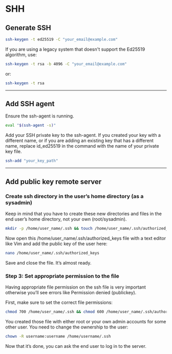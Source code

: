 # SHH

## Generate SSH

```bash
ssh-keygen -t ed25519 -C "your_email@example.com"
```

If you are using a legacy system that doesn't support the Ed25519 algorithm, use:

```bash
ssh-keygen -t rsa -b 4096 -C "your_email@example.com"
```

or:

```bash
ssh-keygen -t rsa
```

---

## Add SSH agent

Ensure the ssh-agent is running.

```bash
eval "$(ssh-agent -s)"
```

Add your SSH private key to the ssh-agent. If you created your key with a different name, or if you are adding an existing key that has a different name, replace id_ed25519 in the command with the name of your private key file.

```bash
ssh-add "your_key_path"
```

---

## Add public key remote server

### Create ssh directory in the user’s home directory (as a sysadmin)

Keep in mind that you have to create these new directories and files in the end user’s home directory, not your own (root/sysadmin).

```bash
mkdir -p /home/user_name/.ssh && touch /home/user_name/.ssh/authorized_keys
```

Now open this /home/user_name/.ssh/authorized_keys file with a text editor like Vim and add the public key of the user here:

```bash
nano /home/user_name/.ssh/authorized_keys
```

Save and close the file. It’s almost ready.

### Step 3: Set appropriate permission to the file

Having appropriate file permission on the ssh file is very important otherwise you’ll see errors like Permission denied (publickey).

First, make sure to set the correct file permissions:

```bash
chmod 700 /home/user_name/.ssh && chmod 600 /home/user_name/.ssh/authorized_keys
```

You created those file with either root or your own admin accounts for some other user. You need to change the ownership to the user:

```bash
chown -R username:username /home/username/.ssh
```

Now that it’s done, you can ask the end user to log in to the server.
